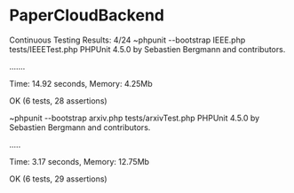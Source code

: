 # PaperCloudBackend

Continuous Testing Results:
4/24
~phpunit --bootstrap IEEE.php tests/IEEETest.php
PHPUnit 4.5.0 by Sebastien Bergmann and contributors.

.......

Time: 14.92 seconds, Memory: 4.25Mb

OK (6 tests, 28 assertions)

~phpunit --bootstrap arxiv.php tests/arxivTest.php
PHPUnit 4.5.0 by Sebastien Bergmann and contributors.

.....

Time: 3.17 seconds, Memory: 12.75Mb

OK (6 tests, 29 assertions)
